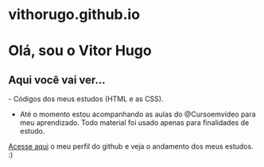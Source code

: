 # vithorugo.github.io
<h1>Olá, sou o Vitor Hugo</h1>

<h2>Aqui você vai ver...</h2>
- Códigos dos meus estudos (HTML e as CSS).

- Até o momento estou acompanhando as aulas do @Cursoemvideo para meu aprendizado.
Todo material foi usado apenas para finalidades de estudo.

<a href="https://github.com/vithorugo">Acesse aqui</a> o meu perfil do github e veja o andamento dos meus estudos. :)
